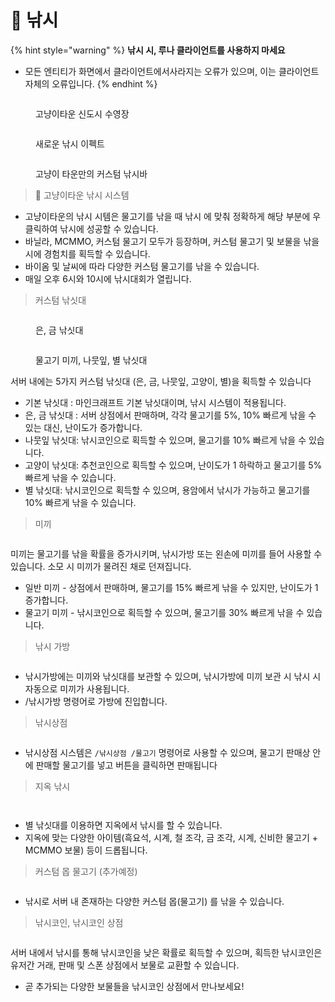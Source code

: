 # 🎣 낚시

{% hint style="warning" %}
**낚시 시, 루나 클라이언트를 사용하지 마세요**

* 모든 엔티티가 화면에서 클라이언트에서사라지는 오류가 있으며, 이는 클라이언트 자체의 오류입니다.
{% endhint %}



<figure><img src="../.gitbook/assets/2022-08-15_00.45.06.png" alt=""><figcaption><p>고냥이타운 신도시 수영장</p></figcaption></figure>

<figure><img src="../.gitbook/assets/image (23).png" alt=""><figcaption><p>새로운 낚시 이펙트</p></figcaption></figure>

<figure><img src="../.gitbook/assets/unknown (1).png" alt=""><figcaption><p>고냥이 타운만의 커스텀 낚시바</p></figcaption></figure>

> 🐳 고냥이타운 낚시 시스템&#x20;

* 고냥이타운의 낚시 시템은 물고기를 낚을 때 낚시 에 맞춰 정확하게 해당 부분에 우 클릭하여 낚시에 성공할 수 있습니다.
* 바닐라, MCMMO, 커스텀 물고기 모두가 등장하며, 커스텀 물고기 및 보물을 낚을 시에 경험치를 획득할 수 있습니다.&#x20;
* 바이옴 및 날씨에 따라 다양한 커스텀 물고기를 낚을 수 있습니다.
* 매일 오후 6시와 10시에 낚시대회가 열립니다.&#x20;



> 커스텀 낚싯대

<figure><img src="../.gitbook/assets/image (14).png" alt=""><figcaption><p>은, 금 낚싯대 </p></figcaption></figure>

<figure><img src="../.gitbook/assets/image (97).png" alt=""><figcaption><p>물고기 미끼, 나뭇잎, 별 낚싯대 </p></figcaption></figure>

서버 내에는 5가지 커스텀 낚싯대 (은, 금, 나뭇잎, 고양이, 별)을 획득할 수 있습니다&#x20;



* 기본 낚싯대 : 마인크래프트 기본 낚싯대이며, 낚시 시스템이 적용됩니다.
* 은, 금 낚싯대 : 서버 상점에서 판매하며, 각각 물고기를 5%, 10% 빠르게 낚을 수 있는 대신, 난이도가 증가합니다.
* 나뭇잎 낚싯대: 낚시코인으로 획득할 수 있으며, 물고기를 10% 빠르게 낚을 수 있습니다.
* 고양이 낚싯대: 추천코인으로 획득할 수 있으며, 난이도가 1 하락하고 물고기를 5% 빠르게 낚을 수 있습니다.
* 별 낚싯대:  낚시코인으로 획득할 수 있으며, 용암에서 낚시가 가능하고 물고기를 10% 빠르게 낚을 수 있습니다.



> 미끼&#x20;

<figure><img src="../.gitbook/assets/2022-10-30_06.01.07.png" alt=""><figcaption></figcaption></figure>

미끼는 물고기를 낚을 확률을 증가시키며, 낚시가방 또는 왼손에 미끼를 들어 사용할 수 있습니다. 소모 시 미끼가 물려진 채로 던져집니다.

* 일반 미끼 - 상점에서 판매하며, 물고기를 15% 빠르게 낚을 수 있지만, 난이도가 1 증가합니다.
* 물고기 미끼 - 낚시코인으로 획득할 수 있으며, 물고기를 30% 빠르게 낚을 수 있습니다.&#x20;



> 낚시 가방&#x20;

<figure><img src="../.gitbook/assets/unknown (5).png" alt=""><figcaption></figcaption></figure>

* 낚시가방에는 미끼와 낚싯대를 보관할 수 있으며, 낚시가방에 미끼 보관 시 낚시 시 자동으로 미끼가 사용됩니다.&#x20;
* /낚시가방 명령어로 가방에 진입합니다.



> 낚시상점&#x20;

<figure><img src="../.gitbook/assets/unknown (13).png" alt=""><figcaption></figcaption></figure>

* 낚시상점 시스템은 `/낚시상점 /물고기` 명령어로 사용할 수 있으며, 물고기 판매상 안에 판매할 물고기를 넣고 버튼을 클릭하면 판매됩니다



> 지옥  낚시

<figure><img src="../.gitbook/assets/SPOILER_unknown.png" alt=""><figcaption></figcaption></figure>

<figure><img src="../.gitbook/assets/SPOILER_unknown (1).png" alt=""><figcaption></figcaption></figure>

* 별 낚싯대를 이용하면 지옥에서 낚시를 할 수 있습니다.
* 지옥에 맞는 다양한 아이템(흑요석, 시계, 철 조각, 금 조각, 시계, 신비한 물고기 + MCMMO 보물) 등이 드롭됩니다.&#x20;

> 커스텀 몹 물고기  (추가예정)&#x20;

<figure><img src="../.gitbook/assets/unknown.png" alt=""><figcaption></figcaption></figure>

* 낚시로 서버 내 존재하는 다양한 커스텀 몹(물고기) 를 낚을 수 있습니다.



> 낚시코인, 낚시코인 상점

<figure><img src="../.gitbook/assets/2023-02-09_02.05.18.png" alt=""><figcaption></figcaption></figure>

서버 내에서 낚시를 통해 낚시코인을 낮은 확률로 획득할 수 있으며, 획득한 낚시코인은 유저간 거래, 판매 및 스폰 상점에서 보물로 교환할 수 있습니다.

* 곧 추가되는 다양한 보물들을 낚시코인 상점에서 만나보세요!
